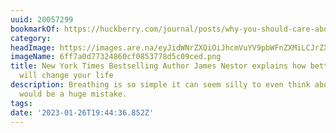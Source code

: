 ```yaml
---
uuid: 20057299
bookmarkOf: https://huckberry.com/journal/posts/why-you-should-care-about-breathing
category:
headImage: https://images.are.na/eyJidWNrZXQiOiJhcmVuYV9pbWFnZXMiLCJrZXkiOiIyMDA1NzI5OS9vcmlnaW5hbF82ZmY3YTBkNzczMjQ4NjBjZjA4NTM3NzhkNWMwOWNlZC5wbmciLCJlZGl0cyI6eyJyZXNpemUiOnsid2lkdGgiOjEyMDAsImhlaWdodCI6MTIwMCwiZml0IjoiaW5zaWRlIiwid2l0aG91dEVubGFyZ2VtZW50Ijp0cnVlfSwid2VicCI6eyJxdWFsaXR5Ijo5MH0sImpwZWciOnsicXVhbGl0eSI6OTB9LCJyb3RhdGUiOm51bGx9fQ==?bc=0
imageName: 6ff7a0d77324860cf0853778d5c09ced.png
title: New York Times Bestselling Author James Nestor explains how better breathing
  will change your life
description: Breathing is so simple it can seem silly to even think about. But that
  would be a huge mistake.
tags:
date: '2023-01-26T19:44:36.852Z'
---
```

